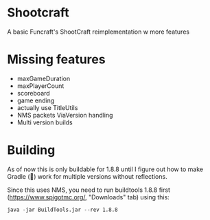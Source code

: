 # Shootcraft
A basic Funcraft's ShootCraft reimplementation w more features

# Missing features
- maxGameDuration
- maxPlayerCount
- scoreboard
- game ending
- actually use TitleUtils
- NMS packets ViaVersion handling
- Multi version builds

# Building
As of now this is only buildable for 1.8.8 until I figure out how to make Gradle (🤡) work for multiple versions without reflections.

Since this uses NMS, you need to run buildtools 1.8.8 first (https://www.spigotmc.org/, "Downloads" tab) using this:

`java -jar BuildTools.jar --rev 1.8.8`